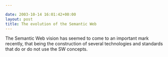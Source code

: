 ```yaml
---

date: 2003-10-14 16:01:42+00:00
layout: post
title: The evolution of the Semantic Web
---
```


The Semantic Web vision has seemed to come to an important mark recently, that being the construction of several technologies and standards that do or do not use the SW concepts.
